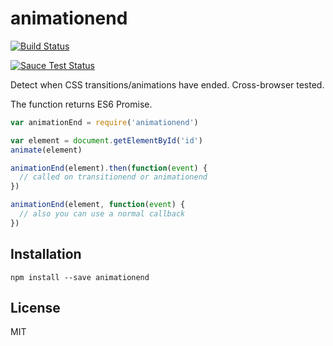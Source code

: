 # animationend
[![Build Status](https://travis-ci.org/uiureo/animationend.svg?branch=master)](https://travis-ci.org/uiureo/animationend)

[![Sauce Test Status](https://saucelabs.com/browser-matrix/uiureo-animationend.svg)](https://saucelabs.com/u/uiureo-animationend)

Detect when CSS transitions/animations have ended. Cross-browser tested.

The function returns ES6 Promise.

``` javascript
var animationEnd = require('animationend')

var element = document.getElementById('id')
animate(element)

animationEnd(element).then(function(event) {
  // called on transitionend or animationend
})

animationEnd(element, function(event) {
  // also you can use a normal callback
})
```

## Installation
```
npm install --save animationend
```

## License
MIT
